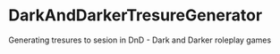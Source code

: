 # DarkAndDarkerTresureGenerator
Generating tresures to sesion in DnD - Dark and Darker roleplay games
